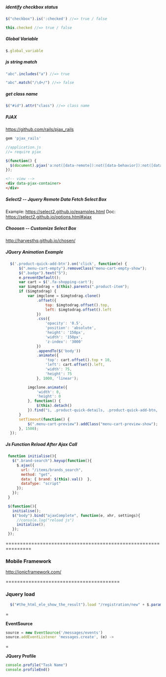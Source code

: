 ##### identify checkbox status

```javascript
$("checkbox").is(':checked') //=> true / false

this.checked //=> true / false
```
##### Global Variable

```javascript
$.global_variable
```

##### js string match

```javascript
"abc".includes("a") //=> true

"abc".match("/\d+/") //=> false
```

##### get class name

``` javascript
$("#id").attr("class") //=> class name
```
##### PJAX

https://github.com/rails/pjax_rails

```ruby
gem 'pjax_rails'
```

```javascript
//application.js
//= require pjax

$(function() {
  $(document).pjax('a:not([data-remote]):not([data-behavior]):not([data-skip-pjax])', '[data-pjax-container]')
});
```

```html
<!-- view -->
<div data-pjax-container>
</div>
```

##### Select2 -- Jquery Remote Data Fetch Select Box

Example: https://select2.github.io/examples.html
Doc: https://select2.github.io/options.html#ajax

##### Choosen -- Customize Select Box

http://harvesthq.github.io/chosen/

##### JQuery Animation Example
```javascript
  $('.product-quick-add-btn').on('click', function(e) {
      $(".menu-cart-empty").removeClass("menu-cart-empty-show");
      $(".badge").text("5");
      e.preventDefault();
      var cart = $('.fa-shopping-cart');
      var $imgtodrag = $(this).parents(".product-item");
      if ($imgtodrag) {
          var imgclone = $imgtodrag.clone()
              .offset({
                  top: $imgtodrag.offset().top,
                  left: $imgtodrag.offset().left
              })
              .css({
                  'opacity': '0.5',
                  'position': 'absolute',
                  'height': '150px',
                  'width': '150px',
                  'z-index': '3000'
              })
              .appendTo($('body'))
              .animate({
                  'top': cart.offset().top + 10,
                  'left': cart.offset().left,
                  'width': 75,
                  'height': 75
              }, 1000, 'linear');

          imgclone.animate({
              'width': 0,
              'height': 0
          }, function() {
              $(this).detach()
          }).find("i, .product-quick-details, .product-quick-add-btn, .product-label").remove();
      }
      setTimeout(function() {
          $(".menu-cart-preview").addClass("menu-cart-preview-show");
      }, 1500);
  });
```
##### Js Function Reload After Ajax Call

```javascript
 function initialise(){
   $(".brand-search").keyup(function(){
     $.ajax({
       url: "/items/brands_search",
       method: "get",
       data: { brand: $(this).val()  },
       dataType: "script"
     });
   });
 }

 $(function(){
   initialise();
   $("body").bind("ajaxComplete", function(e, xhr, settings){
     //console.log("reload js")
     initialise();
   });
 });
```

===============================================================

### Mobile Framework

http://ionicframework.com/

========================================

### Jquery load

```javascript
  $("#the_html_ele_show_the_result").load "/registration/new" + $.param({name: "John Sutton", gender: "M" ...})
```

=

**EventSource**

```js
source = new EventSource('/messages/events')
source.addEventListener 'messages.create', (e) ->
```

=

**JQuery Profile**

```js
console.profile("Task Name")
console.profileEnd()
```
